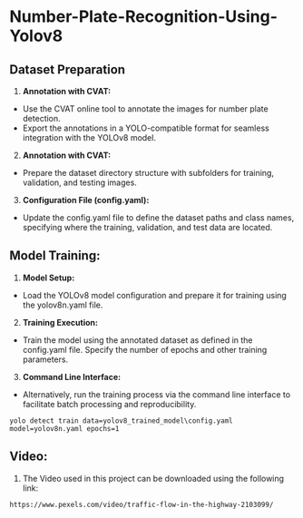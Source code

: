 # Number-Plate-Recognition-Using-Yolov8

## Dataset Preparation

1. **Annotation with CVAT:**
- Use the CVAT online tool to annotate the images for number plate detection.
- Export the annotations in a YOLO-compatible format for seamless integration with the YOLOv8 model.

2. **Annotation with CVAT:**
- Prepare the dataset directory structure with subfolders for training, validation, and testing images.

3. **Configuration File (config.yaml):**
- Update the config.yaml file to define the dataset paths and class names, specifying where the training, validation, and test data are located.

## Model Training:

1. **Model Setup:**
- Load the YOLOv8 model configuration and prepare it for training using the yolov8n.yaml file.

2. **Training Execution:**
- Train the model using the annotated dataset as defined in the config.yaml file. Specify the number of epochs and other training parameters.

3. **Command Line Interface:**

- Alternatively, run the training process via the command line interface to facilitate batch processing and reproducibility.

```
yolo detect train data=yolov8_trained_model\config.yaml model=yolov8n.yaml epochs=1

```


## Video:

1. The Video used in this project can be downloaded using the following link: 

```
https://www.pexels.com/video/traffic-flow-in-the-highway-2103099/

```